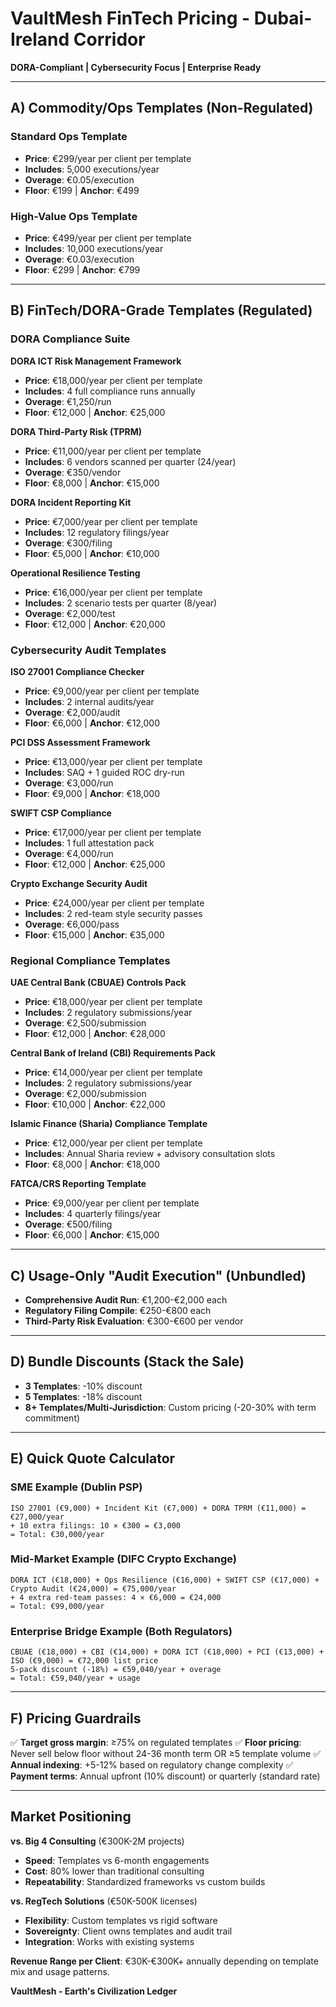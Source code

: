 # VaultMesh FinTech Pricing - Dubai-Ireland Corridor
**DORA-Compliant | Cybersecurity Focus | Enterprise Ready**

---

## A) Commodity/Ops Templates (Non-Regulated)

### Standard Ops Template
- **Price**: €299/year per client per template
- **Includes**: 5,000 executions/year
- **Overage**: €0.05/execution
- **Floor**: €199 | **Anchor**: €499

### High-Value Ops Template
- **Price**: €499/year per client per template
- **Includes**: 10,000 executions/year
- **Overage**: €0.03/execution
- **Floor**: €299 | **Anchor**: €799

---

## B) FinTech/DORA-Grade Templates (Regulated)

### DORA Compliance Suite

**DORA ICT Risk Management Framework**
- **Price**: €18,000/year per client per template
- **Includes**: 4 full compliance runs annually
- **Overage**: €1,250/run
- **Floor**: €12,000 | **Anchor**: €25,000

**DORA Third-Party Risk (TPRM)**
- **Price**: €11,000/year per client per template
- **Includes**: 6 vendors scanned per quarter (24/year)
- **Overage**: €350/vendor
- **Floor**: €8,000 | **Anchor**: €15,000

**DORA Incident Reporting Kit**
- **Price**: €7,000/year per client per template
- **Includes**: 12 regulatory filings/year
- **Overage**: €300/filing
- **Floor**: €5,000 | **Anchor**: €10,000

**Operational Resilience Testing**
- **Price**: €16,000/year per client per template
- **Includes**: 2 scenario tests per quarter (8/year)
- **Overage**: €2,000/test
- **Floor**: €12,000 | **Anchor**: €20,000

### Cybersecurity Audit Templates

**ISO 27001 Compliance Checker**
- **Price**: €9,000/year per client per template
- **Includes**: 2 internal audits/year
- **Overage**: €2,000/audit
- **Floor**: €6,000 | **Anchor**: €12,000

**PCI DSS Assessment Framework**
- **Price**: €13,000/year per client per template
- **Includes**: SAQ + 1 guided ROC dry-run
- **Overage**: €3,000/run
- **Floor**: €9,000 | **Anchor**: €18,000

**SWIFT CSP Compliance**
- **Price**: €17,000/year per client per template
- **Includes**: 1 full attestation pack
- **Overage**: €4,000/run
- **Floor**: €12,000 | **Anchor**: €25,000

**Crypto Exchange Security Audit**
- **Price**: €24,000/year per client per template
- **Includes**: 2 red-team style security passes
- **Overage**: €6,000/pass
- **Floor**: €15,000 | **Anchor**: €35,000

### Regional Compliance Templates

**UAE Central Bank (CBUAE) Controls Pack**
- **Price**: €18,000/year per client per template
- **Includes**: 2 regulatory submissions/year
- **Overage**: €2,500/submission
- **Floor**: €12,000 | **Anchor**: €28,000

**Central Bank of Ireland (CBI) Requirements Pack**
- **Price**: €14,000/year per client per template
- **Includes**: 2 regulatory submissions/year
- **Overage**: €2,000/submission
- **Floor**: €10,000 | **Anchor**: €22,000

**Islamic Finance (Sharia) Compliance Template**
- **Price**: €12,000/year per client per template
- **Includes**: Annual Sharia review + advisory consultation slots
- **Floor**: €8,000 | **Anchor**: €18,000

**FATCA/CRS Reporting Template**
- **Price**: €9,000/year per client per template
- **Includes**: 4 quarterly filings/year
- **Overage**: €500/filing
- **Floor**: €6,000 | **Anchor**: €15,000

---

## C) Usage-Only "Audit Execution" (Unbundled)

- **Comprehensive Audit Run**: €1,200-€2,000 each
- **Regulatory Filing Compile**: €250-€800 each
- **Third-Party Risk Evaluation**: €300-€600 per vendor

---

## D) Bundle Discounts (Stack the Sale)

- **3 Templates**: -10% discount
- **5 Templates**: -18% discount
- **8+ Templates/Multi-Jurisdiction**: Custom pricing (-20-30% with term commitment)

---

## E) Quick Quote Calculator

### SME Example (Dublin PSP)
```
ISO 27001 (€9,000) + Incident Kit (€7,000) + DORA TPRM (€11,000) = €27,000/year
+ 10 extra filings: 10 × €300 = €3,000
= Total: €30,000/year
```

### Mid-Market Example (DIFC Crypto Exchange)
```
DORA ICT (€18,000) + Ops Resilience (€16,000) + SWIFT CSP (€17,000) + Crypto Audit (€24,000) = €75,000/year
+ 4 extra red-team passes: 4 × €6,000 = €24,000
= Total: €99,000/year
```

### Enterprise Bridge Example (Both Regulators)
```
CBUAE (€18,000) + CBI (€14,000) + DORA ICT (€18,000) + PCI (€13,000) + ISO (€9,000) = €72,000 list price
5-pack discount (-18%) = €59,040/year + overage
= Total: €59,040/year + usage
```

---

## F) Pricing Guardrails

✅ **Target gross margin**: ≥75% on regulated templates
✅ **Floor pricing**: Never sell below floor without 24-36 month term OR ≥5 template volume
✅ **Annual indexing**: +5-12% based on regulatory change complexity
✅ **Payment terms**: Annual upfront (10% discount) or quarterly (standard rate)

---

## Market Positioning

**vs. Big 4 Consulting** (€300K-2M projects)
- **Speed**: Templates vs 6-month engagements
- **Cost**: 80% lower than traditional consulting
- **Repeatability**: Standardized frameworks vs custom builds

**vs. RegTech Solutions** (€50K-500K licenses)
- **Flexibility**: Custom templates vs rigid software
- **Sovereignty**: Client owns templates and audit trail
- **Integration**: Works with existing systems

**Revenue Range per Client**: €30K-€300K+ annually depending on template mix and usage patterns.

**VaultMesh - Earth's Civilization Ledger**